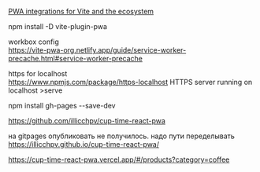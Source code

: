 [PWA integrations for Vite and the ecosystem](https://vite-pwa-org.netlify.app/)

npm install -D vite-plugin-pwa

workbox config  
https://vite-pwa-org.netlify.app/guide/service-worker-precache.html#service-worker-precache


https for localhost  
https://www.npmjs.com/package/https-localhost
  HTTPS server running on localhost
     >serve

npm install gh-pages --save-dev

https://github.com/illicchpv/cup-time-react-pwa

на gitpages опубликовать не получилось. надо пути переделывать
https://illicchpv.github.io/cup-time-react-pwa/



https://cup-time-react-pwa.vercel.app/#/products?category=coffee
